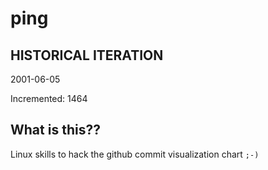 # ping

## HISTORICAL ITERATION
2001-06-05

Incremented: 1464

## What is this?? 
Linux skills to hack the github commit visualization chart `;-)`
